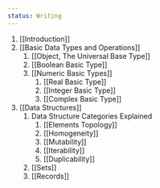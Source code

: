```yaml
---
status: Writing
---
```

1. [[Introduction]]
2. [[Basic Data Types and Operations]]
	1. [[Object, The Universal Base Type]]
	2. [[Boolean Basic Type]]
	3. [[Numeric Basic Types]]
		1. [[Real Basic Type]]
		2. [[Integer Basic Type]]
		3. [[Complex Basic Type]]
3. [[Data Structures]]
	1. Data Structure Categories Explained
		1. [[Elements Topology]]
		2. [[Homogeneity]]
		3. [[Mutability]]
		4. [[Iterability]]
		5. [[Duplicability]]
	2. [[Sets]]
	3. [[Records]]